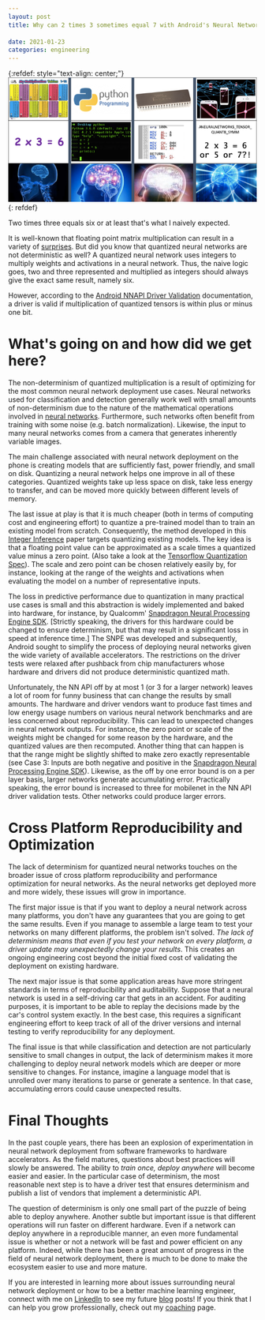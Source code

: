 ```yaml
---
layout: post
title: Why can 2 times 3 sometimes equal 7 with Android's Neural Network API?

date: 2021-01-23
categories: engineering
---
```


{:refdef: style="text-align: center;"}
![two_times_three](/static/img/indeterminism.png)
{: refdef}



Two times three equals six or at least that's what I naively expected.


It is well-known that floating point matrix multiplication can result in a variety of [surprises].
But did you know that quantized neural networks are not deterministic as well?
A quantized neural network uses integers to
multiply weights and activations in a neural network.
Thus, the naive logic goes, two and three represented and multiplied as integers should always give the exact same result,
namely six.

However, according to the [Android NNAPI Driver Validation] documentation, a
driver is valid if multiplication of quantized tensors is within plus or minus
one bit.

# What's going on and how did we get here?

The non-determinism of quantized multiplication is a result of optimizing for
the most common neural network deployment use cases.  Neural networks used for
classification and detection generally work well with small amounts of
non-determinism due to the nature of the mathematical operations involved in
[neural networks]. Furthermore, such networks often benefit from training with
some noise (e.g. batch normalization). Likewise, the input to many neural
networks comes from a camera that generates inherently variable images.

The main challenge associated with neural network deployment on the phone
is creating models that are sufficiently fast, power friendly, and small on
disk. Quantizing a neural network helps one improve in all of these categories.
Quantized weights take up less space on disk, take less energy to transfer, and
can be moved more quickly between different levels of memory.

The last issue at play is that it is much cheaper (both in terms of computing
cost and engineering effort) to quantize a pre-trained model than to train an
existing model from scratch. Consequently, the method developed in this
[Integer Inference] paper
targets quantizing existing models. The key idea is that a floating point
value can be approximated as a scale times a quantized value minus a zero
point. (Also take a look at the [Tensorflow Quantization Spec]).
The scale and zero point can be chosen relatively easily by, for
instance, looking at the
range of the weights and activations when evaluating the model on a number of
representative inputs.

The loss in predictive performance due to quantization in many practical use cases is
small and this abstraction is widely implemented and baked into hardware,
for instance, by Qualcomm' [Snapdragon Neural Processing Engine SDK].
[Strictly speaking, the drivers for this hardware could be
changed to ensure determinism, but that may result in a significant loss in
speed at inference time.]
The SNPE was developed and subsequently, Android sought to simplify the process
of deploying neural networks given the wide variety of available
accelerators. The restrictions on the driver tests were relaxed after pushback from
chip manufacturers whose hardware and drivers did not produce deterministic
quantized math.

Unfortunately, the NN API off by at most 1 (or 3 for a larger network) leaves a
lot of room for funny business that can change the results by small amounts.
The hardware and driver vendors want to produce fast times and low energy
usage numbers on
various neural network benchmarks and are less concerned about reproducibility.
This can lead to unexpected changes in neural network outputs.
For instance, the zero point or scale of the
weights might be changed for some reason by the hardware, and the quantized
values are then recomputed. Another thing that can happen is that the range might
be slightly shifted to make zero exactly representable (see Case 3: Inputs are
both negative and positive in the [Snapdragon Neural Processing Engine SDK]).
Likewise, as the off by one error bound is on a per layer basis, larger
networks generate accumulating error. Practically speaking, the error bound is
increased to three for mobilenet in the NN API driver validation tests. Other
networks could produce larger errors.


# Cross Platform Reproducibility and Optimization

The lack of determinism for quantized neural networks touches on the broader
issue of cross platform reproducibility and performance optimization for neural networks.
As the neural networks get deployed more and more widely, these issues will grow in importance.

The first major issue is that if you want to deploy a neural network across
many platforms, you don't have any guarantees that you are going to get the
same results.
Even if you manage to assemble a large team to test your networks on many
different platforms, the problem isn't solved.
*The lack of determinism means that even if you test your network
on every platform, a driver update may unexpectedly change your results*.
This creates an ongoing engineering cost beyond the initial fixed cost of
validating the deployment on existing hardware.

The next major issue is that some application areas have more stringent
standards in terms of reproducibility and auditability. Suppose that a neural
network is used in a self-driving car that gets in an accident. For auditing
purposes, it is important to be able to replay the decisions made by the car's
control system exactly. In the best case, this requires a significant
engineering effort to keep track of all of the driver versions and internal
testing to verify reproducibility for any deployment.

The final issue is that while classification and detection are not particularly
sensitive to small changes in output, the lack of determinism makes it more
challenging to deploy neural network models which are deeper or more sensitive to
changes.  For instance, imagine a language model that is unrolled over many
iterations to parse or generate a sentence. In that case, accumulating errors
could cause unexpected results.

# Final Thoughts

In the past couple years, there has been an explosion of experimentation in
neural network deployment from software frameworks to hardware
accelerators.  As the field matures, questions about best practices will slowly
be answered. The ability to *train once, deploy anywhere* will become easier
and easier. In the particular case of determinism, the most reasonable next
step is to have a driver test that ensures determinism and publish a list of
vendors that implement a deterministic API.

The question of determinism is only one small part of the puzzle of being able
to deploy anywhere. Another subtle but important issue is that different
operations will run faster on different hardware. Even if a network can deploy
anywhere in a reproducible manner, an even more fundamental issue is whether
or not a network will be fast and power efficient on any platform. Indeed, while there
has been a great amount of progress in the field of neural network
deployment, there is much to be done to make the ecosystem easier to use and
more mature.

If you are interested in learning more about issues surrounding neural network
deployment or how to be a better machine learning engineer,
connect with me on [LinkedIn] to see my future [blog] posts!  If you think that I
can help you grow professionally, check out my [coaching] page.

[linkedin]: https://www.linkedin.com/in/alexanderganderson/
[coaching]: /coaching

[surprises]: https://developer.download.nvidia.com/video/gputechconf/gtc/2019/presentation/s9911-determinism-in-deep-learning.pdf
[Tensorflow Quantization Spec]: https://www.tensorflow.org/lite/performance/quantization_spec
[Android NNAPI Driver Validation]: https://source.android.com/devices/neural-networks#validation
[Snapdragon Neural Processing Engine SDK]: https://developer.qualcomm.com/docs/snpe/quantized_models.html
[Integer Inference]: https://arxiv.org/abs/1712.05877
[blog]: /blog
[neural networks]: https://openreview.net/forum?id=B1IDRdeCW
<!-- [zero exactly representable] -->
